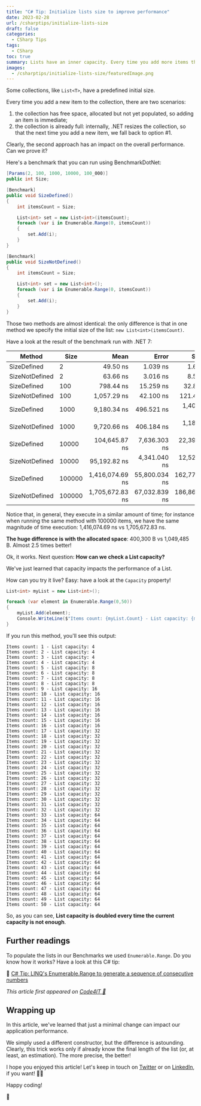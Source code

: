 ```yaml
---
title: "C# Tip: Initialize lists size to improve performance"
date: 2023-02-28
url: /csharptips/initialize-lists-size
draft: false
categories:
  - CSharp Tips
tags:
  - CSharp
toc: true
summary: Lists have an inner capacity. Every time you add more items than the current Capacity, you add performance overhead. How to prevent it?
images:
  - /csharptips/initialize-lists-size/featuredImage.png
---
```


Some collections, like `List<T>`, have a predefined initial size.

Every time you add a new item to the collection, there are two scenarios:

1. the collection has free space, allocated but not yet populated, so adding an item is immediate;
2. the collection is already full: internally, .NET resizes the collection, so that the next time you add a new item, we fall back to option #1.

Clearly, the second approach has an impact on the overall performance. Can we prove it?

Here's a benchmark that you can run using BenchmarkDotNet:

```cs
[Params(2, 100, 1000, 10000, 100_000)]
public int Size;

[Benchmark]
public void SizeDefined()
{
    int itemsCount = Size;

    List<int> set = new List<int>(itemsCount);
    foreach (var i in Enumerable.Range(0, itemsCount))
    {
        set.Add(i);
    }
}

[Benchmark]
public void SizeNotDefined()
{
    int itemsCount = Size;

    List<int> set = new List<int>();
    foreach (var i in Enumerable.Range(0, itemsCount))
    {
        set.Add(i);
    }
}
```

Those two methods are almost identical: the only difference is that in one method we specify the initial size of the list: `new List<int>(itemsCount)`.

Have a look at the result of the benchmark run with .NET 7:

| Method         | Size   |            Mean |         Error |         StdDev |          Median |     Gen0 |     Gen1 |     Gen2 | Allocated |
| -------------- | ------ | --------------: | ------------: | -------------: | --------------: | -------: | -------: | -------: | --------: |
| SizeDefined    | 2      |        49.50 ns |      1.039 ns |       1.678 ns |        49.14 ns |   0.0248 |        - |        - |     104 B |
| SizeNotDefined | 2      |        63.66 ns |      3.016 ns |       8.507 ns |        61.99 ns |   0.0268 |        - |        - |     112 B |
| SizeDefined    | 100    |       798.44 ns |     15.259 ns |      32.847 ns |       790.23 ns |   0.1183 |        - |        - |     496 B |
| SizeNotDefined | 100    |     1,057.29 ns |     42.100 ns |     121.469 ns |     1,056.42 ns |   0.2918 |        - |        - |    1224 B |
| SizeDefined    | 1000   |     9,180.34 ns |    496.521 ns |   1,400.446 ns |     8,965.82 ns |   0.9766 |        - |        - |    4096 B |
| SizeNotDefined | 1000   |     9,720.66 ns |    406.184 ns |   1,184.857 ns |     9,401.37 ns |   2.0142 |        - |        - |    8464 B |
| SizeDefined    | 10000  |   104,645.87 ns |  7,636.303 ns |  22,395.954 ns |    99,032.68 ns |   9.5215 |   1.0986 |        - |   40096 B |
| SizeNotDefined | 10000  |    95,192.82 ns |  4,341.040 ns |  12,524.893 ns |    92,824.50 ns |  31.2500 |        - |        - |  131440 B |
| SizeDefined    | 100000 | 1,416,074.69 ns | 55,800.034 ns | 162,771.317 ns | 1,402,166.02 ns | 123.0469 | 123.0469 | 123.0469 |  400300 B |
| SizeNotDefined | 100000 | 1,705,672.83 ns | 67,032.839 ns | 186,860.763 ns | 1,621,602.73 ns | 285.1563 | 285.1563 | 285.1563 | 1049485 B |

Notice that, in general, they execute in a similar amount of time; for instance when running the same method with 100000 items, we have the same magnitude of time execution: 1,416,074.69 ns vs 1,705,672.83 ns.

**The huge difference is with the allocated space**: 400,300 B vs 1,049,485 B. Almost 2.5 times better!

Ok, it works. Next question: **How can we check a List capacity?**

We've just learned that capacity impacts the performance of a List.

How can you try it live? Easy: have a look at the `Capacity` property!

```cs
List<int> myList = new List<int>();

foreach (var element in Enumerable.Range(0,50))
{
    myList.Add(element);
    Console.WriteLine($"Items count: {myList.Count} - List capacity: {myList.Capacity}");
}
```

If you run this method, you'll see this output:

```plaintext
Items count: 1 - List capacity: 4
Items count: 2 - List capacity: 4
Items count: 3 - List capacity: 4
Items count: 4 - List capacity: 4
Items count: 5 - List capacity: 8
Items count: 6 - List capacity: 8
Items count: 7 - List capacity: 8
Items count: 8 - List capacity: 8
Items count: 9 - List capacity: 16
Items count: 10 - List capacity: 16
Items count: 11 - List capacity: 16
Items count: 12 - List capacity: 16
Items count: 13 - List capacity: 16
Items count: 14 - List capacity: 16
Items count: 15 - List capacity: 16
Items count: 16 - List capacity: 16
Items count: 17 - List capacity: 32
Items count: 18 - List capacity: 32
Items count: 19 - List capacity: 32
Items count: 20 - List capacity: 32
Items count: 21 - List capacity: 32
Items count: 22 - List capacity: 32
Items count: 23 - List capacity: 32
Items count: 24 - List capacity: 32
Items count: 25 - List capacity: 32
Items count: 26 - List capacity: 32
Items count: 27 - List capacity: 32
Items count: 28 - List capacity: 32
Items count: 29 - List capacity: 32
Items count: 30 - List capacity: 32
Items count: 31 - List capacity: 32
Items count: 32 - List capacity: 32
Items count: 33 - List capacity: 64
Items count: 34 - List capacity: 64
Items count: 35 - List capacity: 64
Items count: 36 - List capacity: 64
Items count: 37 - List capacity: 64
Items count: 38 - List capacity: 64
Items count: 39 - List capacity: 64
Items count: 40 - List capacity: 64
Items count: 41 - List capacity: 64
Items count: 42 - List capacity: 64
Items count: 43 - List capacity: 64
Items count: 44 - List capacity: 64
Items count: 45 - List capacity: 64
Items count: 46 - List capacity: 64
Items count: 47 - List capacity: 64
Items count: 48 - List capacity: 64
Items count: 49 - List capacity: 64
Items count: 50 - List capacity: 64
```

So, as you can see, **List capacity is doubled every time the current capacity is not enough**.

## Further readings

To populate the lists in our Benchmarks we used `Enumerable.Range`. Do you know how it works? Have a look at this C# tip:

🔗 [C# Tip: LINQ's Enumerable.Range to generate a sequence of consecutive numbers](https://www.code4it.dev/csharptips/enumerable-range)

_This article first appeared on [Code4IT 🐧](https://www.code4it.dev/)_

## Wrapping up

In this article, we've learned that just a minimal change can impact our application performance.

We simply used a different constructor, but the difference is astounding. Clearly, this trick works only if already know the final length of the list (or, at least, an estimation). The more precise, the better!

I hope you enjoyed this article! Let's keep in touch on [Twitter](https://twitter.com/BelloneDavide) or on [LinkedIn](https://www.linkedin.com/in/BelloneDavide/), if you want! 🤜🤛

Happy coding!

🐧
